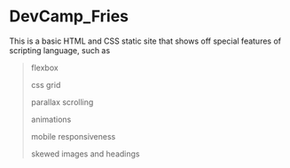 # DevCamp_Fries

This is a basic HTML and CSS static site that shows off special features of scripting language, such as 
> flexbox
>
> css grid 
>
> parallax scrolling 
>
> animations 
>
> mobile responsiveness 
>
> skewed images and headings
